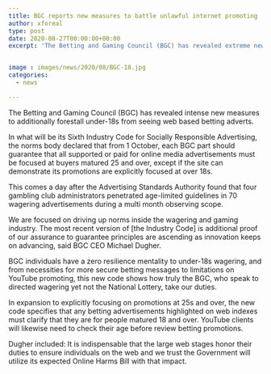 ```yaml
---
title: BGC reports new measures to battle unlawful internet promoting
author: xforeal 
type: post
date: 2020-08-27T00:00:00+00:00
excerpt: 'The Betting and Gaming Council (BGC) has revealed extreme new measures to additionally forestall under-18s from seeing internet betting adverts '


image : images/news/2020/08/BGC-18.jpg
categories:
  - news

---
```

The Betting and Gaming Council (BGC) has revealed intense new measures to additionally forestall under-18s from seeing web based betting adverts. 

In what will be its Sixth Industry Code for Socially Responsible Advertising, the norms body declared that from 1 October, each BGC part should guarantee that all supported or paid for online media advertisements must be focused at buyers matured 25 and over, except if the site can demonstrate its promotions are explicitly focused at over 18s. 

This comes a day after the Advertising Standards Authority found that four gambling club administrators penetrated age-limited guidelines in 70 wagering advertisements during a multi month observing scope. 

We are focused on driving up norms inside the wagering and gaming industry. The most recent version of [the Industry Code] is additional proof of our assurance to guarantee principles are ascending as innovation keeps on advancing, said BGC CEO Michael Dugher. 

BGC individuals have a zero resilience mentality to under-18s wagering, and from necessities for more secure betting messages to limitations on YouTube promoting, this new code shows how truly the BGC, who speak to directed wagering yet not the National Lottery, take our duties. 

In expansion to explicitly focusing on promotions at 25s and over, the new code specifies that any betting advertisements highlighted on web indexes must clarify that they are for people matured 18 and over. YouTube clients will likewise need to check their age before review betting promotions. 

Dugher included: It is indispensable that the large web stages honor their duties to ensure individuals on the web and we trust the Government will utilize its expected Online Harms Bill with that impact.